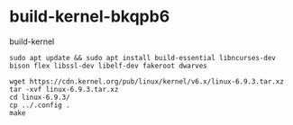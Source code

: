 # build-kernel-bkqpb6
build-kernel

```
sudo apt update && sudo apt install build-essential libncurses-dev bison flex libssl-dev libelf-dev fakeroot dwarves
```

```
wget https://cdn.kernel.org/pub/linux/kernel/v6.x/linux-6.9.3.tar.xz
tar -xvf linux-6.9.3.tar.xz
cd linux-6.9.3/
cp ../.config .
make
```


